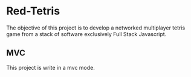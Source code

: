 # Red-Tetris
The objective of this project is to develop a networked multiplayer tetris game from a stack of software exclusively Full Stack Javascript.

## MVC
This project is write in a mvc mode.
